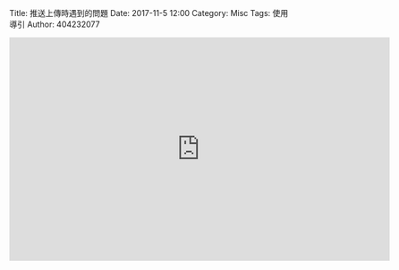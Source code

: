Title: 推送上傳時遇到的問題
Date: 2017-11-5 12:00
Category: Misc
Tags: 使用導引
Author: 404232077


<iframe src="https://player.vimeo.com/video/198450879" width="680" height="400" frameborder="0" webkitallowfullscreen mozallowfullscreen allowfullscreen></iframe>

